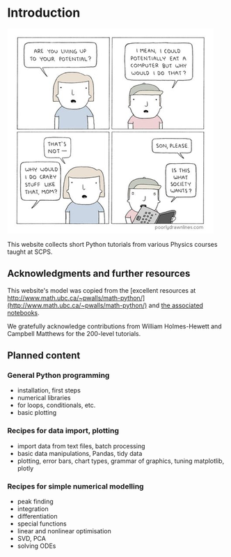 # Introduction

![](potential.jpg)

This website collects short Python tutorials from various Physics courses taught at SCPS.


## Acknowledgments and further resources

This website's model was copied from the [excellent resources at http://www.math.ubc.ca/~pwalls/math-python/](http://www.math.ubc.ca/~pwalls/math-python/) and [the associated notebooks](https://github.com/patrickwalls/mathematical-python).

We gratefully acknowledge contributions from William Holmes-Hewett and Campbell Matthews for the 200-level tutorials.

## Planned content

### General Python programming

- installation, first steps
- numerical libraries
- for loops, conditionals, etc.
- basic plotting

### Recipes for data import, plotting

- import data from text files, batch processing
- basic data manipulations, Pandas, tidy data
- plotting, error bars, chart types, grammar of graphics, tuning matplotlib, plotly

### Recipes for simple numerical modelling

- peak finding
- integration
- differentiation
- special functions
- linear and nonlinear optimisation
- SVD, PCA
- solving ODEs
